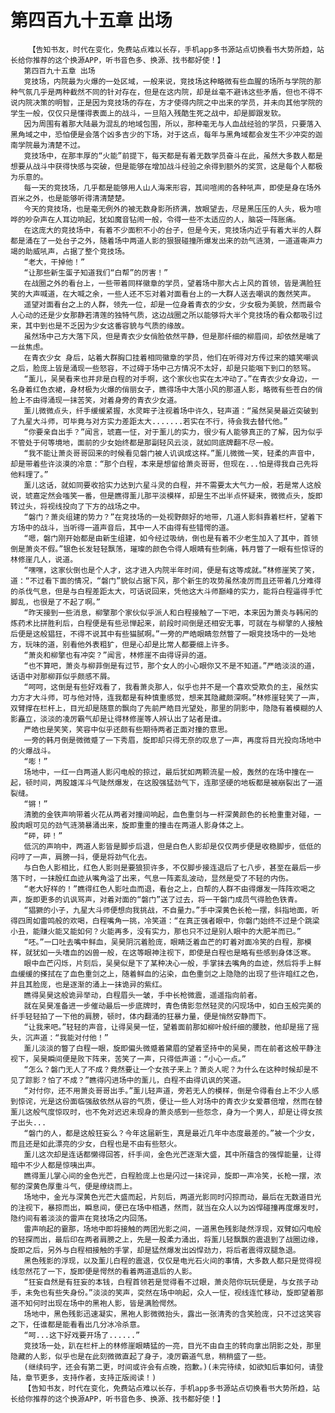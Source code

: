 # 第四百九十五章 出场
        【告知书友，时代在变化，免费站点难以长存，手机app多书源站点切换看书大势所趋，站长给你推荐的这个换源APP，听书音色多、换源、找书都好使！】
       第四百九十五章 出场
       竞技场，内院最为火爆的一处区域，一般来说，竞技场这种略微有些血腥的场所与学院的那种气氛几乎是两种截然不同的针对存在，但是在这内院，却是丝毫不避讳这些矛盾，但也不得不说内院决策的明智，正是因为竞技场的存在，方才使得内院之中出来的学员，并未向其他学院的学生一般，仅仅只是懂得表面上的战斗，一旦陷入残酷生死之战中，却是脚跟发软。
       因为周围有着那大陆最为混乱的地域包围，所以，那种毫无与人血战经验的学员，只要落入黑角域之中，恐怕便是会落个凶多吉少的下场，对于这点，每年与黑角域都会发生不少冲突的迦南学院最为清楚不过。
       竞技场中，在那丰厚的“火能”前提下，每天都是有着无数学员奋斗在此，虽然大多数人都是想要从战斗中获得快感与突破，但是能够在增加战斗经验之余得到额外的奖赏，这是每个人都极为乐意的。
       每一天的竞技场，几乎都是能够用人山人海来形容，其间喧闹的各种吼声，即使是身在场外百米之外，也是能够听得清清楚楚。
       今天的竞技场，也是毫无例外的被无数身影所挤满，放眼望去，尽是黑压压的人头，极为喧哗的吵杂声在人耳边响起，犹如魔音钻闹一般，令得一些不太适应的人，脑袋一阵胀痛。
       在这庞大的竞技场中，有着不少面积不小的台子，但是今天，竞技场内近乎有着大半的人群都是涌在了一处台子之外，随着场中两道人影的狠狠碰撞所爆发出来的劲气涟漪，一道道嘶声力竭的助威吼声，占据了整个竞技场。
       “老大，干掉他！”
       “让那些新生蛋子知道我们“白帮”的厉害！”
       在战圈之外的看台上，一些带着同样徽章的学员，望着场中那大占上风的首领，皆是满脸狂笑的大声喊道，在大喊之余，一些人还不忘对着对面看台上的一大群人送去嘲讽的轰然笑声。
       遥望对面看台之上的人群，领先一位，却是一位身着青衣的少女，少女极为美貌，然而最令人心动的还是少女那静若清莲的独特气质，这边战圈之所以能够将大半个竞技场的看众都吸引过来，其中到也是不乏因为少女这番容貌与气质的缘故。
       虽然场中己方大落下风，但是青衣少女俏脸依然平静，但是那纤细的柳眉间，却依然是噙了一丝焦虑。
       在青衣少女 身后，站着大群胸口挂着相同徽章的学员，他们在听得对方传过来的嬉笑嘲讽之后，脸庞上皆是涌现一些怒容，不过碍于场中己方情况不太好，却是只能咽下到口的怒骂。
       “薰儿，吴昊看来也并非是白程的对手啊，这个家伙也实在太冲动了。”在青衣少女身边，一名身着红色衣裙，身材极为火爆的俏丽女子，瞧得场中大落小风的那道人影，略微有些苍白的俏脸上不由得涌现一抹苦笑，对着身旁的青衣少女道。
       薰儿微微点头，纤手缓缓紧握，水灵眸子注视着场中许久，轻声道：“虽然吴昊最近突破到了九星大斗师，可毕竟与对方实力差距太大.......若实在不行，待会我去替代他。”
       “你要亲自出手？”闻言，琥嘉一怔，对于薰儿的实力，很少有人能够真正的了解，因为似乎不管处于何等境地，面前的少女始终都是那副轻风云淡，就如同底牌翻不尽一般。
       “我不能让萧炎哥哥回来的时候看见磐门被人讥讽成这样。”薰儿微微一笑，轻柔的声音中，却是带着些许淡漠的冷意：“那个白程，本来是想留给萧炎哥哥，但现在...怕是得我自己先将他料理了。”
       薰儿这话，就如同要收拾实力达到六星斗灵的白程，并不需要太大气力一般，若是常人这般说，琥嘉定然会嗤笑一番，但是瞧得薰儿那平淡模样，却是生不出半点怀疑来，微微点头，旋即转过头，将视线投向了下方的战场之中。
       “磐门？萧炎组建的势力？”在竞技场的一处视野颇好的地带，几道人影斜靠着栏杆，望着下方场中的战斗，当听得一道声音后，其中一人不由得有些错愕的道。
       “嗯，磐门刚开始都是由新生组建，如今经过吸纳，倒也是有着不少老生加入了其中，首领倒是萧炎不假。”银色长发轻轻飘荡，璀璨的颜色令得人眼睛有些刺痛，韩月瞥了一眼有些惊讶的林修崖几人，说道。
       “嘿嘿，这家伙倒也是个人才，这才进入内院半年时间，便是有这等成就。”林修崖笑了笑，道：“不过看下面的情况，“磐门”貌似占据下风，那个新生的攻势虽然凌厉而且还带着几分难得的杀伐气息，但是与白程差距太大，可话说回来，凭他这大斗师巅峰的实力，能将白程逼得手忙脚乱，也很是了不起了啊。”
       “昨天接到一些消息，柳擎那个家伙似乎派人和白程接触了一下吧，本来因为萧炎与韩闲的炼药术比拼胜利后，白程便是有些忌惮起来，前段时间倒是还相安无事，可就在与柳擎的人接触后便是这般猖狂，不得不说其中有些猫腻啊。”一旁的严皓眼睛忽然瞥了一眼竞技场中的一处地方，玩味的道，别看他外表粗犷，但是心却是比常人都要细上许多。
       “萧炎和柳擎也有冲突？”闻言，林修崖不由得讶异的道。
       “也不算吧，萧炎与柳菲倒是有过节，那个女人的小心眼你又不是不知道。”严皓淡淡的道，话语中对那柳菲似乎颇感不屑。
       “呵呵，这倒是有些好戏看了，我看萧炎那人，似乎也并不是一个喜欢受欺负的主，虽然实力方才大斗师，可与他对恃，连我都是有种慎重感觉，想来其隐藏颇深啊。”林修崖轻笑了一声，双臂撑在栏杆上，目光却是随意的飘向了先前严皓目光望处，那里的阴影中，隐隐有着模糊的人影矗立，淡淡的凌厉霸气却是让得林修崖等人辨认出了站者是谁。
       严皓也是笑笑，笑容中似乎还颇有些期待两者正面对撞的意思。
       一旁的韩月倒是微微蹙了一下秀眉，旋即却只得无奈的叹息了一声，再度将目光投向场地中的火爆战斗。
       “嘭！”
       场地中，一红一白两道人影闪电般的掠过，最后犹如两颗流星一般，轰然的在场中撞在一起，顿时间，两股雄浑斗气陡然爆发，在这股强猛劲气下，连那坚硬的地板都是被崩裂出了一道裂缝。
       “锵！”
       清脆的金铁声响带着火花从两者对撞间响起，血色重剑与一杆深黄颜色的长枪重重对碰，一股肉眼可见的劲气涟漪暴涌出来，旋即重重的撞击在两道人影身体之上。
       “砰，砰！”
       低沉的声响中，两道人影皆是脚步后退，但是白色人影却是仅仅两步便是收稳脚步，低低的闷哼了一声，肩膀一抖，便是将劲气化去。
       与白色人影相比，红色人影则是要狼狈许多，不仅脚步接连退后了七八步，甚至在最后一步落下时，一抹殷红血迹从嘴角溢了出来，气息一阵紊乱波动，显然是受了不轻的内伤。
       “老大好样的！”瞧得红色人影吐血而退，看台之上，白帮的人群不由得爆发一阵阵欢喝之声，旋即更多的讥讽骂声，对着对面的“磐门”送了过去，将一干磐门成员气得脸色铁青。
       “猖獗的小子，九星大斗师便想向我挑战，不自量力。”手中深黄色长枪一摆，斜指地面，听得四周如雷鸣般的欢喝，白程嘴角一挑，冷笑道：“在真正强者眼中，你磐门始终不过是个跳梁小丑，能赚火能又能如何？火能再多，没有实力，那也只不过是别人眼中的大肥羊而已。”
       “呸。”一口吐去嘴中鲜血，吴昊阴沉着脸庞，眼睛泛着血芒的盯着对面冷笑的白程，那模样，就犹如一头嗜血的凶兽一般，在这等眼神注视下，即使是白程也是略有些感到身体泛寒。
       眼中血芒闪烁，片刻后，吴昊似是下了某种决心一般，手掌抹去嘴角的血迹，然后将手上鲜血缓缓的搽拭在了血色重剑之上，随着鲜血的沾染，血色重剑之上隐隐的出现了些许暗红之色，并且其脸庞，也是逐渐的涌上一抹诡异的紫红。
       瞧得吴昊这般诡异举动，白程眉头一皱，手中长枪微震，遥遥指向前者。
       就在吴昊准备进一步催动最后一步底牌时，青色倩影忽然轻灵的闪现场中，如白玉般完美的纤手轻轻拍了一下他的肩膀，顿时，体内翻涌的狂暴力量，便是悄然安静而下。
       “让我来吧。”轻轻的声音，让得吴昊一怔，望着面前那如柳叶般纤细的腰肢，他却是摇了摇头，沉声道：“我能对付他！”
       薰儿淡淡的瞥了白程一眼，旋即偏头微蹙着黛眉的望着坚持中的吴昊，而在前者这般平静注视下，吴昊瞬间便是败下阵来，苦笑了一声，只得低声道：“小心一点。”
       “怎么？磐门无人了不成？竟然要让一个女孩子来上？萧炎人呢？为什么在这种时候却是不见了踪影？怕了不成？”瞧得闪进场中的薰儿，白程不由得讥讽的笑道。
       “对付你，还不用萧炎哥哥出手。”薰儿轻声道，旁若无人的模样，倒是令得看台上不少人感到惊诧，光是这份面临强敌依然从容的气质，便让一些人对场中的青衣少女爱慕倍增，然而在替薰儿这般气度惊叹时，也不免对迟迟未现身的萧炎感到一些怨念，身为一个男人，却是让得女孩子出头...
       “磐门的人，都是这般狂妄么？今年这届新生，真是最近几年中态度最差的。”被一个少女，而且还是如此漂亮的少女，白程也是不由有些怒火。
       薰儿这次却是连话都懒得回答，纤手间，金色光芒逐渐大盛，其中所蕴含的强悍能量，让得暗中不少人都是惊咦出声。
       瞧得薰儿掌心间的金色光芒，白程脸庞上也是闪过一抹诧异，旋即一声冷笑，长枪一摆，浓郁的深黄色厚重斗气，便是缭绕而上。
       场地中，金光与深黄色光芒大盛而起，片刻后，两道光影同时闪掠而动，最后在无数道目光的注视下，暴掠而出，瞬息间，便已在场中相遇，然而，就当在众人以为凶悍碰撞再度爆发时，隐约间有着淡淡的雷声在竞技场之内回荡。
       雷声响起的霎那，场地中即将接触的两团光影之间，一道黑色残影陡然浮现，双臂如闪电般的轻探而出，最后印在两者肩膀之上，先是一股柔力涌出，将薰儿轻飘飘的震退到了战圈边缘，旋即之后，另外与白程相接触的手掌，却是猛然爆发出凶悍劲力，将后者震得双腿急退。
       黑色残影的浮现，以及薰儿白程的震退，仅仅是电光石火间的事情，大多数人都只是觉得视线忽然花了一下，旋即便是愕然的看着两道退后的人影。
       “狂妄自然是有狂妄的本钱，白程首领若是觉得看不过眼，萧炎陪你玩玩便是，与女孩子动手，未免也有些失身份。”淡淡的笑声，突然在场中响起，众人一怔，视线连忙移动，旋即望着那道不知何时出现在场中的黑袍人影，皆是满脸愕然。
       场地中，黑色残影迅速凝实，黑袍人影微微抬头，露出一张清秀的含笑脸庞，只不过这笑容之下，任谁都是能看看出几分冰冷杀意。
       “呵...这下好戏要开场了......”
       竞技场一处，趴在栏杆上的林修崖眼睛猛的一亮，目光不由自主的转向拿出阴影之处，那里隐藏的人影，似乎也是在此刻微微直起了身子，凌厉霸道气息，稍稍盛了一些。
       (继续码字，还会有第二更，时间或许会有点晚，抱歉。)(未完待续，如欲知后事如何，请登陆，章节更多，支持作者，支持正版阅读！)
       【告知书友，时代在变化，免费站点难以长存，手机app多书源站点切换看书大势所趋，站长给你推荐的这个换源APP，听书音色多、换源、找书都好使！】
